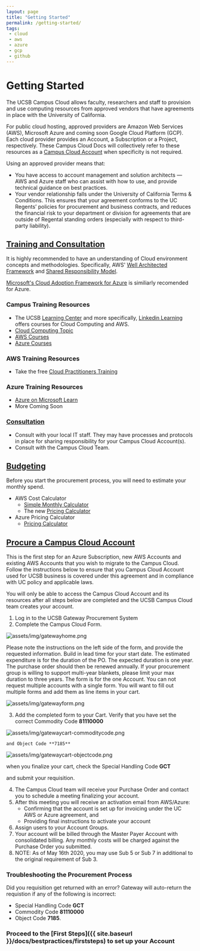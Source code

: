 ```yaml
---
layout: page
title: "Getting Started"
permalink: /getting-started/
tags:
 - cloud
 - aws
 - azure
 - gcp
 - github
---
```


# Getting Started

The UCSB Campus Cloud allows faculty, researchers and staff to provision and use computing resources from approved vendors that have agreements in place with the University of California.

For public cloud hosting, approved providers are Amazon Web Services (AWS), Microsoft Azure and coming soon Google Cloud Platform (GCP). Each cloud provider provides an Account, a Subscription or a Project, respectively.  These Campus Cloud Docs will collectively refer to these resources as a [Campus Cloud Account](campuscloudaccount) when specificity is not required. 

Using an approved provider means that:

*   You have access to account management and solution architects — AWS and Azure staff who can assist with how to use, and provide technical guidance on best practices.
*   Your vendor relationship falls under the University of California Terms & Conditions. This ensures that your agreement conforms to the UC Regents’ policies for procurement and business contracts, and reduces the financial risk to your department or division for agreements that are outside of Regental standing orders (especially with respect to third-party liability).

## [Training and Consultation](#training)

It is highly recommended to have an understanding of Cloud environment concepts and methodologies. Specifically, AWS' [Well Architected Framework](https://aws.amazon.com/architecture/well-architected/) and [Shared Responsibility Model](https://aws.amazon.com/compliance/shared-responsibility-model/).

[Microsoft's Cloud Adoption Framework for Azure](https://azure.microsoft.com/en-us/cloud-adoption-framework/#:~:text=The%20Cloud%20Adoption%20Framework%20provides,the%20framework%20is%20updated%20regularly.) is similiarly recomended for Azure.

### Campus Training Resources

*   The UCSB [Learning Center](https://www.learningcenter.ucsb.edu/) and more specifically, [Linkedin Learning](https://www.learningcenter.ucsb.edu/content/linkedin-learning) offers courses for Cloud Computing and AWS.
*   [Cloud Computing Topic](https://www.linkedin.com/learning/topics/cloud-computing-5)
*   [AWS Courses](https://www.linkedin.com/learning/search?keywords=aws)
*   [Azure Courses](https://www.linkedin.com/learning/search?keywords=azure)

### AWS Training Resources

*   Take the free [Cloud Practitioners Training](https://www.aws.training/Details/Curriculum?id=27076)

### Azure Training Resources

* [Azure on Microsoft Learn](https://docs.microsoft.com/en-us/learn/azure/)
* More Coming Soon

### [Consultation](#consult)

*   Consult with your local IT staff. They may have processes and protocols in place for sharing responsibility for your Campus Cloud Account(s).
*   Consult with the Campus Cloud Team.

## [Budgeting](#budgeting)

Before you start the procurement process, you will need to estimate your monthly spend.

*   AWS Cost Calculator
    *   [Simple Monthly Calculator](https://calculator.s3.amazonaws.com/index.html)
	  *   The new [Pricing Calculator](https://calculator.aws/#/)
*   Azure Pricing Calculator
	  * [Pricing Calculator](https://azure.microsoft.com/en-us/pricing/calculator/?&ef_id=Cj0KCQjwvr6EBhDOARIsAPpqUPHPjtVqbRjubykatJR6m_x7p-TMY9WOmVU-YjF-LqNc4-ambKzOU8AaAk02EALw_wcB:G:s&OCID=AID2100131_SEM_Cj0KCQjwvr6EBhDOARIsAPpqUPHPjtVqbRjubykatJR6m_x7p-TMY9WOmVU-YjF-LqNc4-ambKzOU8AaAk02EALw_wcB:G:s&gclid=Cj0KCQjwvr6EBhDOARIsAPpqUPHPjtVqbRjubykatJR6m_x7p-TMY9WOmVU-YjF-LqNc4-ambKzOU8AaAk02EALw_wcB)   	  

## [Procure a Campus Cloud Account](#procurement)

This is the first step for an Azure Subscription, new AWS Accounts and existing AWS Accounts that you wish to migrate to the Campus Cloud.
Follow the instructions below to ensure that you Campus Cloud Account used for UCSB business is covered under this agreement and in compliance with UC policy and applicable laws.

You will only be able to access the Campus Cloud Account and its resources after all steps below are completed and the UCSB Campus Cloud team creates your account.

1.  Log in to the UCSB Gateway Procurement System
2.  Complete the Campus Cloud Form.

![assets/img/gatewayhome.png]({{site.url}}assets/img/gatewayhome.png)

   Please note the instructions on the left side of the form, and provide the requested information. Build in lead time for your start date. The estimated expenditure is for the duration of the PO.
   The expected duration is one year. The purchase order should then be renewed annually. If your procurement group is willing to support multi-year blankets, please limit your max duration to three years.
   The form is for the one Account. You can not request multiple accounts with a single form. You will want to fill out multiple forms and add them as line items in your cart.

  ![assets/img/gatewayform.png]({{site.url}}assets/img/gatewayform.png)

3.  Add the completed form to your Cart.
     Verify that you have set the correct Commodity Code **81110000**

![assets/img/gatewaycart-commoditycode.png]({{site.url}}assets/img/gatewaycart-commoditycode.png)

    and Object Code **7185**

  ![assets/img/gatewaycart-objectcode.png]({{site.url}}assets/img/gatewaycart-objectcode.png)	 

   when you finalize your cart, check the Special Handling Code **GCT**

   and submit your requisition.

4.  The Campus Cloud team will receive your Purchase Order and contact you to schedule a meeting finalizing your account.
5.  After this meeting you will receive an activation email from AWS/Azure:
    *  Confirming that the account is set up for invoicing under the UC AWS or Azure agreement, and
    *  Providing final instructions to activate your account
6.  Assign users to your Account Groups.
7.  Your account will be billed through the Master Payer Account with consolidated billing. Any monthly costs will be charged against the Purchase Order you submitted.
8.  NOTE: As of May 16th 2020, you may use Sub 5 or Sub 7 in additional to the original requirement of Sub 3. 

### Troubleshooting the Procurement Process

 Did you requisition get returned with an error? Gateway will auto-return the requistion if any of the following is incorrect:

*   Special Handling Code __GCT__
*   Commodity Code __81110000__
*   Object Code __7185__.

### Proceed to the [First Steps]({{ site.baseurl }}/docs/bestpractices/firststeps) to set up your Account
